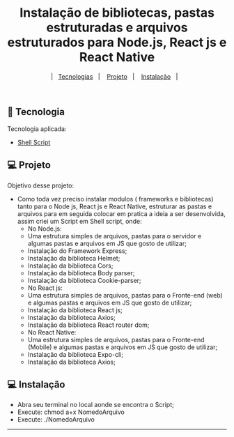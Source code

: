 <h1 align="center">
    Instalação de bibliotecas, pastas estruturadas e arquivos estruturados para Node.js, React js e React Native
</h1>

<p align="center">
  |&nbsp;&nbsp;&nbsp;<a href="#tecnologias">Tecnologias</a>&nbsp;&nbsp;&nbsp;|&nbsp;&nbsp;&nbsp;
  <a href="#projeto">Projeto</a>&nbsp;&nbsp;&nbsp;|&nbsp;&nbsp;&nbsp;
    <a href="#-instalacao">Instalação</a>&nbsp;&nbsp;&nbsp;|&nbsp;&nbsp;&nbsp;
</p>

<br>

## :rocket: Tecnologia

Tecnologia aplicada:

- [Shell Script](https://www.shellscript.sh/)

## 💻 Projeto

Objetivo desse projeto:
- Como toda vez preciso instalar modulos ( frameworks e bibliotecas) tanto para o Node js, React js e React Native, estruturar as pastas e arquivos para em seguida   colocar em pratica a ideia a ser desenvolvida, assim criei um Script em Shell script, onde:
  - No Node.js:
   - Uma estrutura simples de arquivos, pastas para o servidor e algumas pastas e arquivos em JS que gosto de utilizar;
   - Instalação do Framework Express;
   - Instalação da biblioteca Helmet;
   - Instalação da biblioteca Cors;
   - Instalação da biblioteca Body parser;
   - Instalação da biblioteca Cookie-parser;
  - No React js:
   - Uma estrutura simples de arquivos, pastas para o Fronte-end (web) e algumas pastas e arquivos em JS que gosto de utilizar;
   - Instalação da biblioteca React js;
   - Instalação da biblioteca Axios;
   - Instalação da biblioteca React router dom; 
   - No React Native:
   - Uma estrutura simples de arquivos, pastas para o Fronte-end (Mobile) e algumas pastas e arquivos em JS que gosto de utilizar;
   - Instalação da biblioteca Expo-cli;
   - Instalação da biblioteca Axios;

## 💻 Instalação
   
- Abra seu terminal no local aonde se encontra o Script;
- Execute: chmod a+x NomedoArquivo
- Execute: ./NomedoArquivo


---

